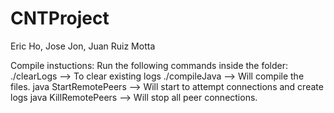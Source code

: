 # CNTProject
Eric Ho, Jose Jon, Juan Ruiz Motta

Compile instuctions: Run the following commands inside the folder: ./clearLogs --> To clear existing logs ./compileJava --> Will compile the files. java StartRemotePeers --> Will start to attempt connections and create logs java KillRemotePeers --> Will stop all peer connections.